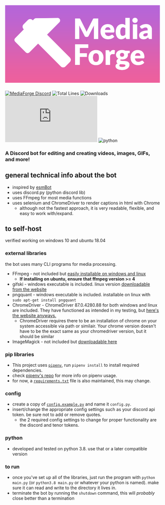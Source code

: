 # ![MediaForge](media/banner.png)

[![MediaForge Discord](https://discordapp.com/api/guilds/803788965215338546/embed.png)](https://discord.gg/xwWjgyVqBz)
![Total Lines](https://img.shields.io/tokei/lines/github/HexCodeFFF/captionbot)
![Downloads](https://img.shields.io/github/downloads/HexCodeFFF/captionbot/total)
![discord.py](https://img.shields.io/github/pipenv/locked/dependency-version/hexcodefff/captionbot/discord.py)
![python](https://img.shields.io/github/pipenv/locked/python-version/hexcodefff/captionbot)

### A Discord bot for editing and creating videos, images, GIFs, and more!

## general technical info about the bot

- inspired by [esmBot](https://github.com/esmBot/esmBot)
- uses discord.py (python discord lib)
- uses FFmpeg for most media functions
- uses selenium and ChromeDriver to render captions in html with Chrome
    - although not the fastest approach, it is very readable, flexible, and easy to work with/expand.

## to self-host

verified working on windows 10 and ubuntu 18.04

### external libraries

the bot uses many CLI programs for media processing.

- FFmpeg - not included but [easily installable on windows and linux](https://ffmpeg.org/download.html)
    - **If installing on ubuntu, ensure that ffmpeg version >= 4**
- gifski - windows executable is included. linux version [downloadable from the website](https://gif.ski/)
- pngquant - windows executable is included. installable on linux with `sudo apt-get install pngquant`
- ChromeDriver - ChromeDriver 87.0.4280.88 for both windows and linux are included. They have functioned as intended in
  my testing, but [here's the website anyways.](https://chromedriver.chromium.org/)
    - ChromeDriver requires there to be an installation of chrome on your system accessible via path or similair. Your
      chrome version doesn't have to be the exact same as your chromedriver version, but it should be similar
- ImageMagick - not included but [downloadable here](https://imagemagick.org/script/download.php)

### pip libraries

- This project uses [`pipenv`](https://github.com/pypa/pipenv), run `pipenv install` to install required dependencies.
- check [pipenv's repo](https://github.com/pypa/pipenv) for more info on pipenv usage.
- for now, a [`requirements.txt`](requirements.txt) file is also maintained, this may change.

### config

- create a copy of [`config.example.py`](config.example.py) and name it `config.py`.
- insert/change the appropriate config settings such as your discord api token. be sure not to add or remove quotes.
    - the 2 required config settings to change for proper functionality are the discord and tenor tokens.

### python

- developed and tested on python 3.8. use that or a later compatible version

### to run

- once you've set up all of the libraries, just run the program with `python main.py` (or `python3.8 main.py` or
  whatever your python is named). make sure it can read and write to the directory it lives in.
- terminate the bot by running the `shutdown` command, this will _probably_ close better than a termination
